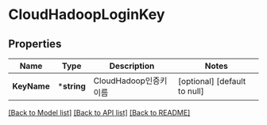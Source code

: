 # CloudHadoopLoginKey

## Properties
Name | Type | Description | Notes
------------ | ------------- | ------------- | -------------
**KeyName** | ***string** | CloudHadoop인증키이름 | [optional] [default to null]

[[Back to Model list]](../README.md#documentation-for-models) [[Back to API list]](../README.md#documentation-for-api-endpoints) [[Back to README]](../README.md)


